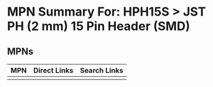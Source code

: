 



# MPN Summary For: HPH15S > JST PH (2 mm) 15 Pin Header (SMD)

## MPNs
  

|MPN|Direct Links|Search Links|
| :--- | :--- | :--- |
||||
